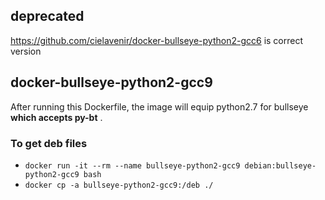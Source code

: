 ## deprecated

https://github.com/cielavenir/docker-bullseye-python2-gcc6 is correct version

## docker-bullseye-python2-gcc9

After running this Dockerfile, the image will equip python2.7 for bullseye **which accepts py-bt** .

### To get deb files

- `docker run -it --rm --name bullseye-python2-gcc9 debian:bullseye-python2-gcc9 bash`
- `docker cp -a bullseye-python2-gcc9:/deb ./`
